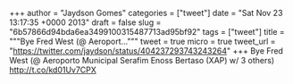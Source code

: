
+++
author = "Jaydson Gomes"
categories = ["tweet"]
date = "Sat Nov 23 13:17:35 +0000 2013"
draft = false
slug = "6b57866d94bda6ea3499100315487713ad95bf92"
tags = ["tweet"]
title = """Bye Fred West (@ Aeroport..."""
tweet = true
micro = true
tweet_url = "https://twitter.com/jaydson/status/404237293743243264"
+++
Bye Fred West (@ Aeroporto Municipal Serafim Enoss Bertaso (XAP) w/ 3 others) http://t.co/kd01Uv7CPX
